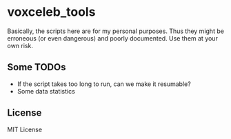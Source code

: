 # voxceleb_tools

Basically, the scripts here are for my personal purposes.
Thus they might be erroneous (or even dangerous) and poorly documented.
Use them at your own risk.

## Some TODOs

- If the script takes too long to run, can we make it resumable?
- Some data statistics

## License

MIT License
